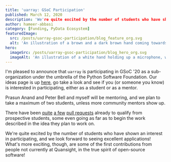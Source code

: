 ```yaml
---
title: 'uarray: GSoC Participation'
published: March 12, 2020
description: 'We're quite excited by the number of students who have shown an interest in participating, and we look forward to seeing excellent applications! What's more exciting, though, are some of the first contributions from people not currently at Quansight, in the true spirit of open-source software!'
author: hameer-abbasi
category: [Funding, PyData Ecosystem]
featuredImage:
  src: /posts/uarray-gsoc-participation/blog_feature_org.svg
  alt: 'An illustration of a brown and a dark brown hand coming towards each other to pass a business card with the logo of Quansight Labs.'
hero:
  imageSrc: /posts/uarray-gsoc-participation/blog_hero_org.svg
  imageAlt: 'An illustration of a white hand holding up a microphone, with some graphical elements highlighting the top of the microphone.'
---
```


I'm pleased to announce that `uarray` is participating in GSoC '20 as a sub-organization under the umbrella of the Python Software Foundation. Our ideas page is up [here](https://uarray.org/en/latest/gsoc/2020/ideas.html), go take a look and see if you (or someone you know) is interested in participating, either as a student or as a mentor.

Prasun Anand and Peter Bell and myself will be mentoring, and we plan to take a maximum of two students, unless more community mentors show up.

There have been [quite](https://github.com/Quansight-Labs/uarray/pulls?q=is%3Apr+is%3Aclosed) [a few](https://github.com/Quansight-Labs/unumpy/pulls?q=is%3Apr+is%3Aclosed) [pull requests](https://github.com/Quansight-Labs/udiff/pulls?q=is%3Apr+is%3Aclosed) already to qualify from prospective students, some even going as far as to begin the work described in the idea they plan to work on.

We're quite excited by the number of students who have shown an interest in participating, and we look forward to seeing excellent applications! What's more exciting, though, are some of the first contributions from people not currently at Quansight, in the true spirit of open-source software!
